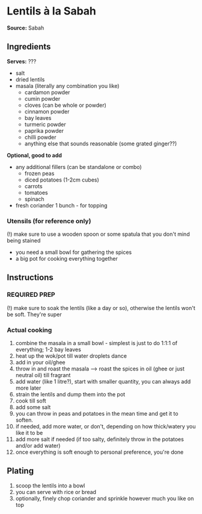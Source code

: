 # Lentils à la Sabah

**Source:** Sabah 


## Ingredients
**Serves:** ???

- salt
- dried lentils
- masala (literally any combination you like)
  - cardamon powder
  - cumin powder
  - cloves (can be whole or powder)
  - cinnamon powder
  - bay leaves
  - turmeric powder
  - paprika powder
  - chilli powder
  - anything else that sounds reasonable (some grated ginger??)

**Optional, good to add**
- any additional fillers (can be standalone or combo)
  - frozen peas
  - diced potatoes (1-2cm cubes)
  - carrots
  - tomatoes
  - spinach
- fresh coriander 1 bunch - for topping

### Utensils (for reference only)
(!) make sure to use a wooden spoon or some spatula that you don't mind being stained
- you need a small bowl for gathering the spices
- a big pot for cooking everything together


## Instructions

### REQUIRED PREP

(!) make sure to soak the lentils (like a day or so), otherwise the lentils won't be soft. They're super 

### Actual cooking
1. combine the masala in a small bowl - simplest is just to do 1:1:1 of everything; 1-2 bay leaves
2. heat up the wok/pot till water droplets dance
3. add in your oil/ghee
4. throw in and roast the masala --> roast the spices in oil (ghee or just neutral oil) till fragrant
5. add water (like 1 litre?), start with smaller quantity, you can always add more later
6. strain the lentils and dump them into the pot
7. cook till soft
8. add some salt
9. you can throw in peas and potatoes in the mean time and get it to soften.
10. if needed, add more water, or don't, depending on how thick/watery you like it to be
11. add more salt if needed (if too salty, definitely throw in the potatoes and/or add water)
12. once everything is soft enough to personal preference, you're done

## Plating
1. scoop the lentils into a bowl
2. you can serve with rice or bread
3. optionally, finely chop coriander and sprinkle however much you like on top
